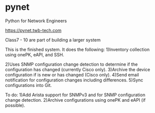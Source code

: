 pynet
=====

Python for Network Engineers

https://pynet.twb-tech.com


Class7 - 10 are part of building a larger system 

This is the finished system. It does the following:
1)Inventory collection using onePK, eAPI, and SSH.

2)Uses SNMP configuration change detection to determine if the configuration
  has changed (currently Cisco only).
3)Archive the device configuration if is new or has changed (Cisco only).
4)Send email notification for configuration changes including differences.
5)Sync configurations into Git.


To do:
1)Add Arista support for SNMPv3 and for SNMP configuration change detection.
2)Archive configurations using onePK and eAPI (if possible).

